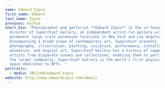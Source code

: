 ```yaml
---
name: Edward Zipco
first_name: Edward
last_name: Zipco
pronouns: he/him
short_bio: "Photographer and gallerist **Edward Zipco** is the co-founder and
  director of Superchief Gallery, an independent artist-run gallery with
  permanent large scale warehouse locations in New York and Los Angeles.
  Encompassing a broad scope of contemporary art, Superchief presents
  photography, illustration, painting, sculpture, performance, installation,
  animation, and digital art. Superchief Gallery has a history of supporting
  artists from disparate scenes and collectives, enabling them to participate in
  the larger community. Superchief Gallery is the world's first physical gallery
  space dedicated to NFTs. "
portraits:
  - media: 2021/08/edward-zipco
website: http://www.edwardzipco.com/about/
---
```


